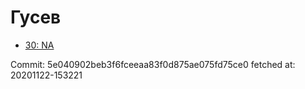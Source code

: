 # Гусев
- [30: NA](30.md)

Commit: 5e040902beb3f6fceeaa83f0d875ae075fd75ce0
 fetched at: 20201122-153221
